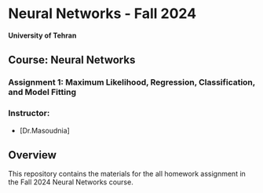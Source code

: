 # Neural Networks - Fall 2024

**University of Tehran**

## Course: Neural Networks

### Assignment 1: Maximum Likelihood, Regression, Classification, and Model Fitting

### Instructor: 
- [Dr.Masoudnia]

## Overview
This repository contains the materials for the all homework assignment in the Fall 2024 Neural Networks course.



